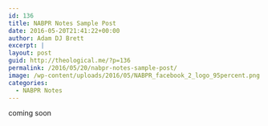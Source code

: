 ```yaml
---
id: 136
title: NABPR Notes Sample Post
date: 2016-05-20T21:41:22+00:00
author: Adam DJ Brett
excerpt: |
layout: post
guid: http://theological.me/?p=136
permalink: /2016/05/20/nabpr-notes-sample-post/
image: /wp-content/uploads/2016/05/NABPR_facebook_2_logo_95percent.png
categories:
  - NABPR Notes
---
```

coming soon